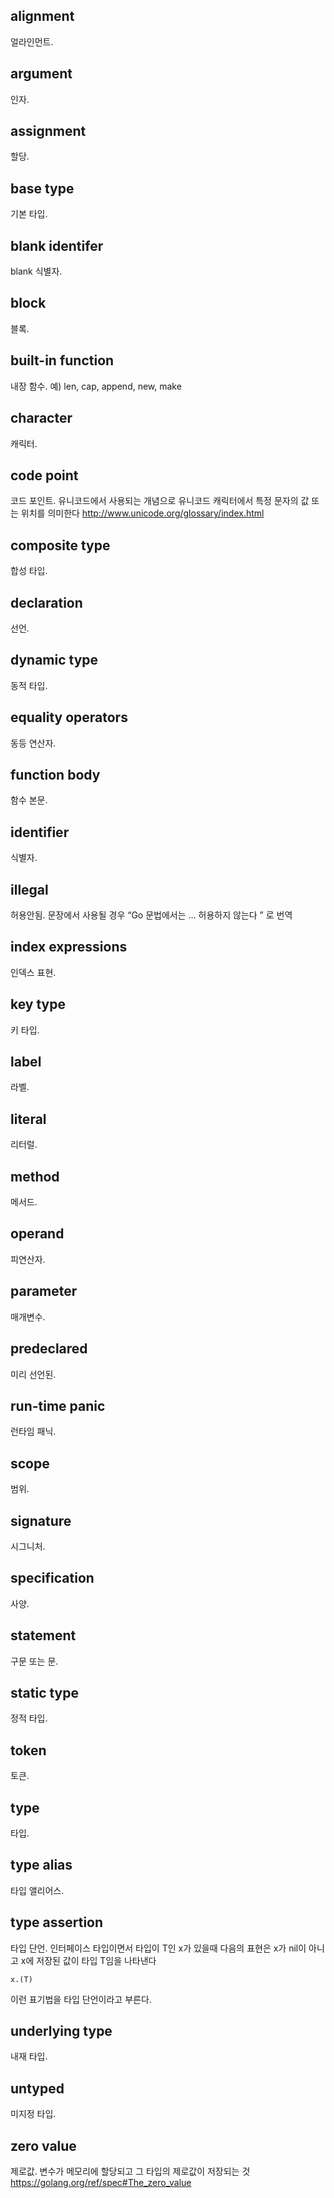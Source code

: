 ## alignment
얼라인먼트.

## argument
인자.

## assignment
할당.

## base type
기본 타입.

## blank identifer
blank 식별자.

## block
블록.

## built-in function
내장 함수. 예) len, cap, append, new, make

## character
캐릭터.

## code point
코드 포인트. 유니코드에서 사용되는 개념으로 유니코드 캐릭터에서 특정 문자의 값 또는 위치를 의미한다  http://www.unicode.org/glossary/index.html

## composite type
합성 타입.

## declaration
선언.

## dynamic type
동적 타입.

## equality operators
동등 연산자.

## function body
함수 본문.

## identifier
식별자.

## illegal
허용안됨. 문장에서 사용될 경우 “Go 문법에서는 … 허용하지 않는다 ” 로 번역 

## index expressions
인덱스 표현.

## key type
키 타입.

## label
라벨.

## literal
리터럴.

## method
메서드.

## operand
피연산자.

## parameter
매개변수.

## predeclared
미리 선언된.

## run-time panic
런타임 패닉.

## scope
범위.

## signature
시그니처.

## specification
사양.

## statement
구문 또는 문.

## static type
정적 타입.

## token
토큰.

## type
타입.

## type alias
타입 앨리어스.

## type assertion
타입 단언. 인터페이스 타입이면서 타입이 T인 x가 있을때 다음의 표현은 x가 nil이 아니고 x에 저장된 값이 타입 T임을 나타낸다

```
x.(T)
```

이런 표기법을 타입 단언이라고 부른다.

## underlying type
내재 타입.

## untyped
미지정 타입.

## zero value
제로값. 변수가 메모리에 할당되고 그 타입의 제로값이 저장되는 것  https://golang.org/ref/spec#The_zero_value
